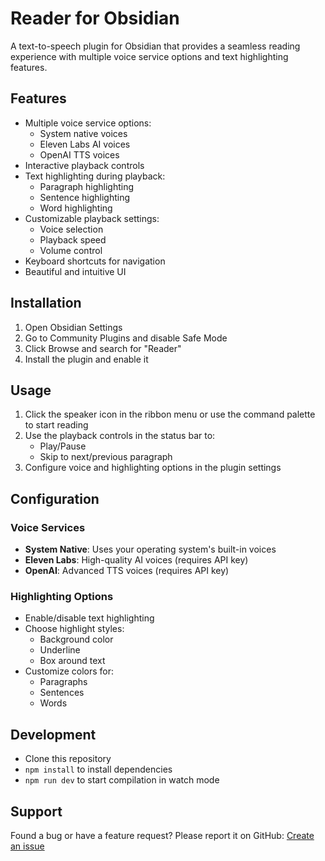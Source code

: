 # Reader for Obsidian

A text-to-speech plugin for Obsidian that provides a seamless reading experience with multiple voice service options and text highlighting features.

## Features

-   Multiple voice service options:
    -   System native voices
    -   Eleven Labs AI voices
    -   OpenAI TTS voices
-   Interactive playback controls
-   Text highlighting during playback:
    -   Paragraph highlighting
    -   Sentence highlighting
    -   Word highlighting
-   Customizable playback settings:
    -   Voice selection
    -   Playback speed
    -   Volume control
-   Keyboard shortcuts for navigation
-   Beautiful and intuitive UI

## Installation

1. Open Obsidian Settings
2. Go to Community Plugins and disable Safe Mode
3. Click Browse and search for "Reader"
4. Install the plugin and enable it

## Usage

1. Click the speaker icon in the ribbon menu or use the command palette to start reading
2. Use the playback controls in the status bar to:
    - Play/Pause
    - Skip to next/previous paragraph
3. Configure voice and highlighting options in the plugin settings

## Configuration

### Voice Services

-   **System Native**: Uses your operating system's built-in voices
-   **Eleven Labs**: High-quality AI voices (requires API key)
-   **OpenAI**: Advanced TTS voices (requires API key)

### Highlighting Options

-   Enable/disable text highlighting
-   Choose highlight styles:
    -   Background color
    -   Underline
    -   Box around text
-   Customize colors for:
    -   Paragraphs
    -   Sentences
    -   Words

## Development

-   Clone this repository
-   `npm install` to install dependencies
-   `npm run dev` to start compilation in watch mode

## Support

Found a bug or have a feature request? Please report it on GitHub:
[Create an issue](https://github.com/gndclouds/reader-for-obsidian/issues)

